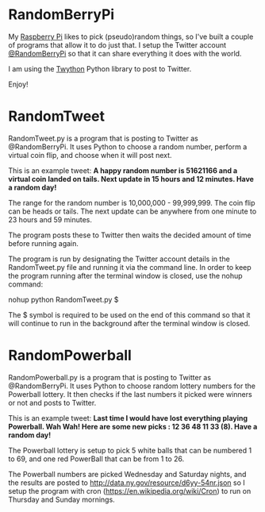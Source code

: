 # RandomBerryPi 
My [Raspberry Pi](https://www.raspberrypi.org/) likes to pick (pseudo)random things, so I've built a couple of programs that allow it to do just that.  I setup the Twitter account [@RandomBerryPi](https://twitter.com/RandomBerryPi) so that it can share everything it does with the world.  

I am using the [Twython](https://github.com/ryanmcgrath/twython) Python library to post to Twitter.

Enjoy!

# RandomTweet
RandomTweet.py is a program that is posting to Twitter as @RandomBerryPi.  It uses Python to choose a random number, perform a virtual coin flip, and choose when it will post next.

This is an example tweet: **A happy random number is 51621166 and a virtual coin landed on tails. Next update in 15 hours and 12 minutes. Have a random day!**

The range for the random number is 10,000,000 - 99,999,999.  The coin flip can be heads or tails.  The next update can be anywhere from one minute to 23 hours and 59 minutes.

The program posts these to Twitter then waits the decided amount of time before running again.

The program is run by designating the Twitter account details in the RandomTweet.py file and running it via the command line.  In order to keep the program running after the terminal window is closed, use the nohup command:

nohup python RandomTweet.py $

The $ symbol is required to be used on the end of this command so that it will continue to run in the background after the terminal window is closed.

# RandomPowerball
RandomPowerball.py is a program that is posting to Twitter as @RandomBerryPi.  It uses Python to choose random lottery numbers for the Powerball lottery.  It then checks if the last numbers it picked were winners or not and posts to Twitter.

This is an example tweet: **Last time I would have lost everything playing Powerball. Wah Wah! Here are some new picks : 12 36 48 11 33 (8). Have a random day!**

The Powerball lottery is setup to pick 5 white balls that can be numbered 1 to 69, and one red PowerBall that can be from 1 to 26. 

The Powerball numbers are picked Wednesday and Saturday nights, and the results are posted to http://data.ny.gov/resource/d6yy-54nr.json so I setup the program with cron (https://en.wikipedia.org/wiki/Cron) to run on Thursday and Sunday mornings.

